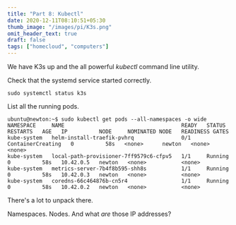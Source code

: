 ```yaml
---
title: "Part 8: Kubectl"
date: 2020-12-11T08:10:51+05:30
thumb_image: "/images/pi/K3s.png"
omit_header_text: true
draft: false
tags: ["homecloud", "computers"]
---
```


We have K3s up and the all powerful *kubectl* command line utility. 

Check that the systemd service started correctly.

```
sudo systemctl status k3s
```

List all the running pods.

```
ubuntu@newton:~$ sudo kubectl get pods --all-namespaces -o wide
NAMESPACE     NAME                                     READY   STATUS              RESTARTS   AGE   IP          NODE     NOMINATED NODE   READINESS GATES
kube-system   helm-install-traefik-pvhrq               0/1     ContainerCreating   0          58s   <none>      newton   <none>           <none>
kube-system   local-path-provisioner-7ff9579c6-cfpv5   1/1     Running             0          58s   10.42.0.5   newton   <none>           <none>
kube-system   metrics-server-7b4f8b595-shh8s           1/1     Running             0          58s   10.42.0.3   newton   <none>           <none>
kube-system   coredns-66c464876b-cn5r4                 1/1     Running             0          58s   10.42.0.2   newton   <none>           <none>
```

There's a lot to unpack there. 

Namespaces. Nodes. And what *are* those IP addresses? 

